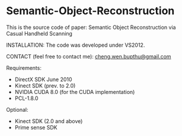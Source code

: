 # Semantic-Object-Reconstruction
This is the source code of paper: Semantic Object Reconstruction via Casual Handheld Scanning

INSTALLATION:
The code was developed under VS2012.

CONTACT (feel free to contact me):
cheng.wen.bupthu@gmail.com

Requirements:
- DirectX SDK June 2010
- Kinect SDK (prev. to 2.0)
- NVIDIA CUDA 8.0 (for the CUDA implementation)
- PCL-1.8.0

Optional:
- Kinect SDK (2.0 and above)
- Prime sense SDK
